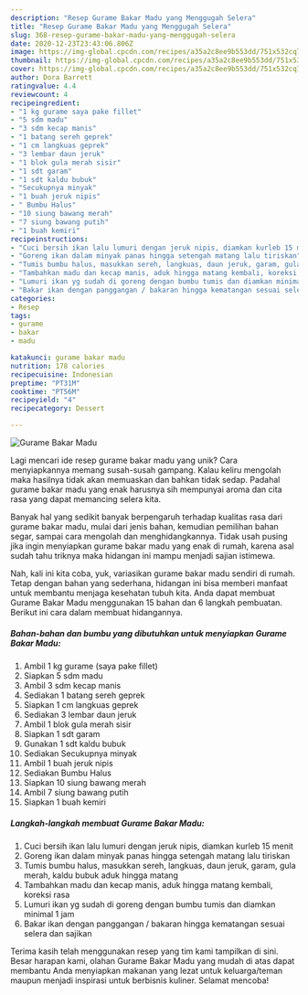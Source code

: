 ```yaml
---
description: "Resep Gurame Bakar Madu yang Menggugah Selera"
title: "Resep Gurame Bakar Madu yang Menggugah Selera"
slug: 368-resep-gurame-bakar-madu-yang-menggugah-selera
date: 2020-12-23T23:43:06.806Z
image: https://img-global.cpcdn.com/recipes/a35a2c8ee9b553dd/751x532cq70/gurame-bakar-madu-foto-resep-utama.jpg
thumbnail: https://img-global.cpcdn.com/recipes/a35a2c8ee9b553dd/751x532cq70/gurame-bakar-madu-foto-resep-utama.jpg
cover: https://img-global.cpcdn.com/recipes/a35a2c8ee9b553dd/751x532cq70/gurame-bakar-madu-foto-resep-utama.jpg
author: Dora Barrett
ratingvalue: 4.4
reviewcount: 4
recipeingredient:
- "1 kg gurame saya pake fillet"
- "5 sdm madu"
- "3 sdm kecap manis"
- "1 batang sereh geprek"
- "1 cm langkuas geprek"
- "3 lembar daun jeruk"
- "1 blok gula merah sisir"
- "1 sdt garam"
- "1 sdt kaldu bubuk"
- "Secukupnya minyak"
- "1 buah jeruk nipis"
- " Bumbu Halus"
- "10 siung bawang merah"
- "7 siung bawang putih"
- "1 buah kemiri"
recipeinstructions:
- "Cuci bersih ikan lalu lumuri dengan jeruk nipis, diamkan kurleb 15 menit"
- "Goreng ikan dalam minyak panas hingga setengah matang lalu tiriskan"
- "Tumis bumbu halus, masukkan sereh, langkuas, daun jeruk, garam, gula merah, kaldu bubuk aduk hingga matang"
- "Tambahkan madu dan kecap manis, aduk hingga matang kembali, koreksi rasa"
- "Lumuri ikan yg sudah di goreng dengan bumbu tumis dan diamkan minimal 1 jam"
- "Bakar ikan dengan panggangan / bakaran hingga kematangan sesuai selera dan sajikan"
categories:
- Resep
tags:
- gurame
- bakar
- madu

katakunci: gurame bakar madu 
nutrition: 178 calories
recipecuisine: Indonesian
preptime: "PT31M"
cooktime: "PT56M"
recipeyield: "4"
recipecategory: Dessert

---
```



![Gurame Bakar Madu](https://img-global.cpcdn.com/recipes/a35a2c8ee9b553dd/751x532cq70/gurame-bakar-madu-foto-resep-utama.jpg)

Lagi mencari ide resep gurame bakar madu yang unik? Cara menyiapkannya memang susah-susah gampang. Kalau keliru mengolah maka hasilnya tidak akan memuaskan dan bahkan tidak sedap. Padahal gurame bakar madu yang enak harusnya sih mempunyai aroma dan cita rasa yang dapat memancing selera kita.

Banyak hal yang sedikit banyak berpengaruh terhadap kualitas rasa dari gurame bakar madu, mulai dari jenis bahan, kemudian pemilihan bahan segar, sampai cara mengolah dan menghidangkannya. Tidak usah pusing jika ingin menyiapkan gurame bakar madu yang enak di rumah, karena asal sudah tahu triknya maka hidangan ini mampu menjadi sajian istimewa.




Nah, kali ini kita coba, yuk, variasikan gurame bakar madu sendiri di rumah. Tetap dengan bahan yang sederhana, hidangan ini bisa memberi manfaat untuk membantu menjaga kesehatan tubuh kita. Anda dapat membuat Gurame Bakar Madu menggunakan 15 bahan dan 6 langkah pembuatan. Berikut ini cara dalam membuat hidangannya.

<!--inarticleads1-->

##### Bahan-bahan dan bumbu yang dibutuhkan untuk menyiapkan Gurame Bakar Madu:

1. Ambil 1 kg gurame (saya pake fillet)
1. Siapkan 5 sdm madu
1. Ambil 3 sdm kecap manis
1. Sediakan 1 batang sereh geprek
1. Siapkan 1 cm langkuas geprek
1. Sediakan 3 lembar daun jeruk
1. Ambil 1 blok gula merah sisir
1. Siapkan 1 sdt garam
1. Gunakan 1 sdt kaldu bubuk
1. Sediakan Secukupnya minyak
1. Ambil 1 buah jeruk nipis
1. Sediakan  Bumbu Halus
1. Siapkan 10 siung bawang merah
1. Ambil 7 siung bawang putih
1. Siapkan 1 buah kemiri




<!--inarticleads2-->

##### Langkah-langkah membuat Gurame Bakar Madu:

1. Cuci bersih ikan lalu lumuri dengan jeruk nipis, diamkan kurleb 15 menit
1. Goreng ikan dalam minyak panas hingga setengah matang lalu tiriskan
1. Tumis bumbu halus, masukkan sereh, langkuas, daun jeruk, garam, gula merah, kaldu bubuk aduk hingga matang
1. Tambahkan madu dan kecap manis, aduk hingga matang kembali, koreksi rasa
1. Lumuri ikan yg sudah di goreng dengan bumbu tumis dan diamkan minimal 1 jam
1. Bakar ikan dengan panggangan / bakaran hingga kematangan sesuai selera dan sajikan




Terima kasih telah menggunakan resep yang tim kami tampilkan di sini. Besar harapan kami, olahan Gurame Bakar Madu yang mudah di atas dapat membantu Anda menyiapkan makanan yang lezat untuk keluarga/teman maupun menjadi inspirasi untuk berbisnis kuliner. Selamat mencoba!
